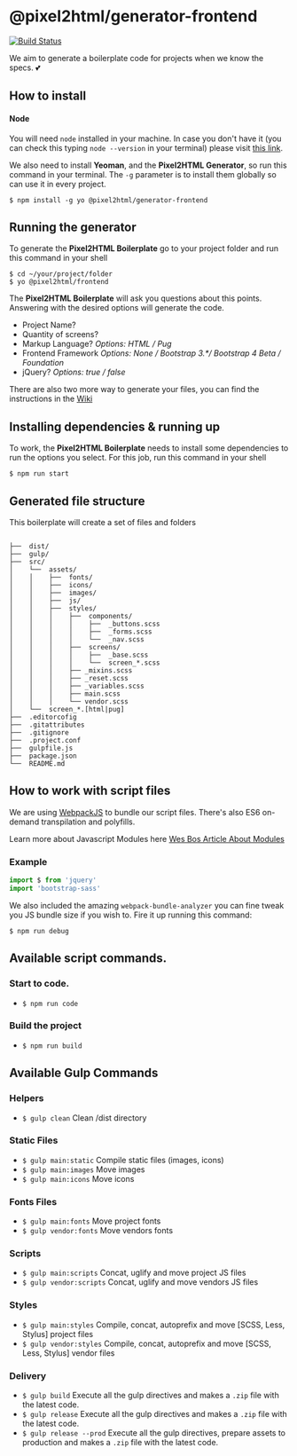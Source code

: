 # @pixel2html/generator-frontend

[![Build Status](https://travis-ci.org/Pixel2HTML/pixel2html-generator.svg?branch=master)](https://travis-ci.org/Pixel2HTML/pixel2html-generator)

We aim to generate a boilerplate code for projects when we know the specs. 💕

## How to install

#### Node

You will need `node` installed in your machine. In case you don't have it (you can check this typing `node --version` in your terminal) please visit [this link](https://nodejs.org/en/download/).

We also need to install **Yeoman**, and the **Pixel2HTML Generator**, so run this command in your terminal. The `-g` parameter is to install them globally so can use it in every project.
```shell
$ npm install -g yo @pixel2html/generator-frontend
```

## Running the generator

To generate the **Pixel2HTML Boilerplate** go to your project folder and run this command in your shell

```
$ cd ~/your/project/folder
$ yo @pixel2html/frontend
```
The **Pixel2HTML Boilerplate** will ask you questions about this points. Answering with the desired options will generate the code.

* Project Name?
* Quantity of screens?
* Markup Language? _Options: HTML / Pug_
* Frontend Framework _Options: None / Bootstrap 3.*/ Bootstrap 4 Beta / Foundation_
* jQuery? _Options: true / false_

There are also two more way to generate your files, you can find the instructions in the [Wiki](https://github.com/Pixel2HTML/pixel2html-generator/wiki/Running-the-Pixel2HTML-Generator)


## Installing dependencies & running up
To work, the **Pixel2HTML Boilerplate** needs to install some dependencies to run the options you select.
For this job, run this command in your shell

```
$ npm run start
```

## Generated file structure

This boilerplate will create a set of files and folders

```

├──  dist/
├──  gulp/
├──  src/
│    └──  assets/
│    │    ├──  fonts/
│    │    ├──  icons/
│    │    ├──  images/
│    │    ├──  js/
│    │    ├──  styles/
│    │    │    ├──  components/
│    │    │    │    ├──  _buttons.scss
│    │    │    │    ├──  _forms.scss
│    │    │    │    └──  _nav.scss
│    │    │    ├──  screens/
│    │    │    │    ├──  _base.scss
│    │    │    │    └──  screen_*.scss
│    │    │    ├── _mixins.scss
│    │    │    ├── _reset.scss
│    │    │    ├── _variables.scss
│    │    │    ├── main.scss
│    │    │    └── vendor.scss
│    └──  screen_*.[html|pug]
├──  .editorcofig
├──  .gitattributes
├──  .gitignore
├──  .project.conf
├──  gulpfile.js
├──  package.json
└──  README.md
```

## How to work with script files

We are using [WebpackJS](https://webpack.js.org/) to bundle our script files. There's also ES6 on-demand transpilation and polyfills.

Learn more about Javascript Modules here [Wes Bos Article About Modules](http://wesbos.com/javascript-modules/)

### Example

```js
import $ from 'jquery'
import 'bootstrap-sass'

```

We also included the amazing `webpack-bundle-analyzer` you can fine tweak you JS bundle size if you wish to. Fire it up running this command:

```
$ npm run debug
```



## Available script commands.

### Start to code.
* `$ npm run code`

### Build the project
* `$ npm run build`


## Available Gulp Commands

### Helpers
* `$ gulp clean` Clean /dist directory

### Static Files
* `$ gulp main:static` Compile static files (images, icons)
* `$ gulp main:images` Move images
* `$ gulp main:icons` Move icons

### Fonts Files
* `$ gulp main:fonts` Move project fonts
* `$ gulp vendor:fonts` Move vendors fonts

### Scripts
* `$ gulp main:scripts` Concat, uglify and move project JS files
* `$ gulp vendor:scripts` Concat, uglify and move vendors JS files

### Styles
* `$ gulp main:styles` Compile, concat, autoprefix and move [SCSS, Less, Stylus] project files
* `$ gulp vendor:styles` Compile, concat, autoprefix and move [SCSS, Less, Stylus] vendor files

### Delivery
 * `$ gulp build` Execute all the gulp directives and makes a `.zip` file with the latest code.
 * `$ gulp release` Execute all the gulp directives and makes a `.zip` file with the latest code.
 * `$ gulp release --prod` Execute all the gulp directives, prepare assets to production and makes a `.zip` file with the latest code.
